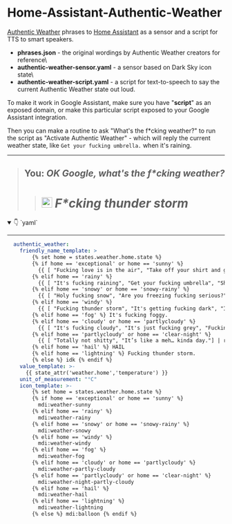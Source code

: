 # Home-Assistant-Authentic-Weather
[Authentic Weather](https://www.awwwards.com/authentic-weather-probably-the-most-honest-weather-app.html) phrases to [Home Assistant](https://www.home-assistant.io/) as a sensor and a script for TTS to smart speakers. 

- **phrases.json** - the original wordings by Authentic Weather creators for reference\
- **authentic-weather-sensor.yaml** - a sensor based on Dark Sky icon state\
- **authentic-weather-script.yaml** - a script for text-to-speech to say the current Authentic Weather state out loud. 

To make it work in Google Assistant, make sure you have "**script**" as an exposed domain, or make this particular script exposed to your Google Assistant integration. 

Then you can make a routine to ask "What's the f*cking weather?" to run the script as "Activate Authentic Weather" - which will reply the current weather state, like  `Get your fucking umbrella.` when it's raining. 

***

>
> ## You: _OK Google, what's the f*cking weather?_
> >
> > # <a href="#"><img src="https://img.shields.io/badge/Assistant-responds-4285F4.svg?&logo=GoogleAssistant&logoColor=4285F4&labelColor=fff&theme=flat" height="24" alt="Assistant responds"></a>   _F*cking thunder storm_


<details open>
  <summary> 👇 `yaml` </summary>

*** 
  

```yaml
  authentic_weather:
    friendly_name_template: >
        {% set home = states.weather.home.state %} 
        {% if home == 'exceptional' or home == 'sunny' %}
          {{ [ "Fucking love is in the air", "Take off your shirt and get wet", "Time to put on my coolest shades", "Sun fucking glasses", "It's fucking alright today", "Not amazeballs but also not fucking shitty", "Fucking Amaze Balls", "So fucking nice outside, holy schmoly."] | random }}
        {% elif home == 'rainy' %} 
          {{ [ "It's fucking raining", "Get your fucking umbrella", "Shitloads of rain is awaiting you", "It rains cats and dogs", "Meh... Just stay in bed."] | random }} 
        {% elif home == 'snowy' or home == 'snowy-rainy' %} 
          {{ [ "Holy fucking snow", "Are you freezing fucking serious?", "Can't see because fucking snow", "It's fucking skiing time", "Hello? yes, this is snow- man."] | random }} 
        {% elif home == 'windy' %}
          {{ [ "Fucking thunder storm", "It's getting fucking dark", "It's fucking windy", "The storm is coming - May the Force be with you", "Hello? yes, this is snow- man."] | random }}
        {% elif home == 'fog' %} It's fucking foggy.
        {% elif home == 'cloudy' or home == 'partlycloudy' %}
          {{ [ "It's fucking cloudy", "It's just fucking grey", "Fucking fifty shades of grey."] | random }}
        {% elif home == 'partlycloudy' or home == 'clear-night' %}
          {{ [ "Totally not shitty", "It’s like a meh… kinda day."] | random }}
        {% elif home == 'hail' %} HAIL
        {% elif home == 'lightning' %} Fucking thunder storm. 
        {% else %} idk {% endif %} 
    value_template: >-
      {{ state_attr('weather.home','temperature') }}
    unit_of_measurement: "°C"
    icon_template: >-
        {% set home = states.weather.home.state %} 
        {% if home == 'exceptional' or home == 'sunny' %}
          mdi:weather-sunny
        {% elif home == 'rainy' %} 
          mdi:weather-rainy
        {% elif home == 'snowy' or home == 'snowy-rainy' %} 
          mdi:weather-snowy
        {% elif home == 'windy' %}
          mdi:weather-windy
        {% elif home == 'fog' %}
          mdi:weather-fog
        {% elif home == 'cloudy' or home == 'partlycloudy' %}
          mdi:weather-partly-cloudy
        {% elif home == 'partlycloudy' or home == 'clear-night' %}
          mdi:weather-night-partly-cloudy
        {% elif home == 'hail' %}
          mdi:weather-hail
        {% elif home == 'lightning' %}
          mdi:weather-lightning
        {% else %} mdi:balloon {% endif %} 
```
  
</details>

